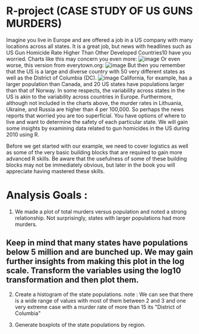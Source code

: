 # R-project (CASE STUDY OF US GUNS MURDERS)
Imagine you live in Europe and are offered a job in a US company with many locations across all states. It is a great job, but news with headlines such as US Gun Homicide Rate Higher Than Other Developed Countries10 have you worried. Charts like this may concern you even more:
![image](https://github.com/user-attachments/assets/5031ece9-1729-4dce-b2b4-b575591e8f35)
Or even worse, this version from everytown.org:
![image](https://github.com/user-attachments/assets/5e4155fe-caef-4a7a-b00a-d5b70190dbf7)
But then you remember that the US is a large and diverse country with 50 very different states as well as the District of Columbia (DC).
![image](https://github.com/user-attachments/assets/ac4c28de-e707-45b9-a8af-6b8cde1a82be)
California, for example, has a larger population than Canada, and 20 US states have populations larger than that of Norway. In some respects, the variability across states in the US is akin to the variability across countries in Europe. Furthermore, although not included in the charts above, the murder rates in Lithuania, Ukraine, and Russia are higher than 4 per 100,000. So perhaps the news reports that worried you are too superficial. You have options of where to live and want to determine the safety of each particular state. We will gain some insights by examining data related to gun homicides in the US during 2010 using R.

Before we get started with our example, we need to cover logistics as well as some of the very basic building blocks that are required to gain more advanced R skills. Be aware that the usefulness of some of these building blocks may not be immediately obvious, but later in the book you will appreciate having mastered these skills.

# Analysis Goals :
1. We made a plot of total murders versus population and noted a strong relationship. Not surprisingly, states with larger populations had more murders.

## Keep in mind that many states have populations below 5 million and are bunched up. We may gain further insights from making this plot in the log scale. Transform the variables using the log10 transformation and then plot them.
2. Create a histogram of the state populations.
  note : We can see that there is a wide range of values with most of them between 2 and 3 and one very extreme case with a murder rate of more than 15
its "District of Columbia"

4. Generate boxplots of the state populations by region.
